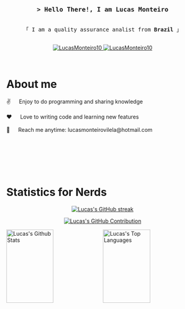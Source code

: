 <!-- Intro  -->
<h3 align="center">
        <samp>&gt; Hello There!, I am Lucas Monteiro</samp>
</h3>


<p align="center"> 
  <samp>
    <br>
    「 I am a quality assurance analist from <b>Brazil</b> 」
    <br>
    <br>
  </samp>
</p>

<p align="center">
 <a href="https://www.linkedin.com/in/lucas-monteiro-vilela/" target="_blank">
  <img src="https://img.shields.io/badge/LinkedIn-0077B5?style=for-the-badge&logo=linkedin&logoColor=white" alt="LucasMonteiro10"/>
 </a>
 <a href="https://www.instagram.com/lucas.monteiro.vilela?igsh=Ymt2N3p4ZDN3cnNh" target="_blank">
  <img src="https://img.shields.io/badge/Instagram-fe4164?style=for-the-badge&logo=instagram&logoColor=white" alt="LucasMonteiro10" />
 </a> 
</p>
<br />

<!-- About Section -->
 # About me
 
<p>  
 ✌️ &emsp; Enjoy to do programming and sharing knowledge <br/><br/>
 ❤️ &emsp; Love to writing code and learning new features <br/><br/>
 📧 &emsp; Reach me anytime: lucasmonteirovilela@hotmail.com <br/><br/>
</p>

<br/>
<br/>
<br/>

<br/>

<!-- Statistics for nerds Section -->
# Statistics for Nerds

<p align="center">
  <a href="https://github.com/LucasMonteiro10">
    <img src="https://github-readme-streak-stats.herokuapp.com/?user=LucasMonteiro10&theme=radical&border=7F3FBF&background=0D1117" alt="Lucas's GitHub streak"/>
  </a>
</p>

<p align="center">
  <a href="https://github.com/LucasMonteiro10">
    <img src="https://github-profile-summary-cards.vercel.app/api/cards/profile-details?username=LucasMonteiro10&theme=radical" alt="Lucas's GitHub Contribution"/>
  </a>
</p>

<a> 
    <a href="https://github.com/LucasMonteiro10"><img alt="Lucas's Github Stats" src="https://denvercoder1-github-readme-stats.vercel.app/api?username=LucasMonteiro10&show_icons=true&count_private=true&theme=react&border_color=7F3FBF&bg_color=0D1117&title_color=F85D7F&icon_color=F8D866" height="192px" width="49.5%"/></a>
  <a href="https://github.com/LucasMonteiro10"><img alt="Lucas's Top Languages" src="https://denvercoder1-github-readme-stats.vercel.app/api/top-langs/?username=LucasMonteiro10&langs_count=8&layout=compact&theme=react&border_color=7F3FBF&bg_color=0D1117&title_color=F85D7F&icon_color=F8D866" height="192px" width="49.5%"/></a>
  <br/>
</a>
